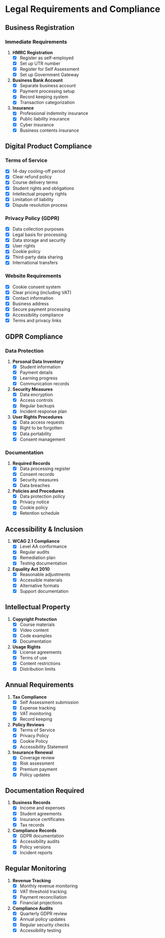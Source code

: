 # Legal Requirements and Compliance

## Business Registration
### Immediate Requirements
1. **HMRC Registration**
   - [x] Register as self-employed
   - [x] Set up UTR number
   - [x] Register for Self Assessment
   - [x] Set up Government Gateway

2. **Business Bank Account**
   - [x] Separate business account
   - [x] Payment processing setup
   - [x] Record keeping system
   - [x] Transaction categorization

3. **Insurance**
   - [x] Professional indemnity insurance
   - [x] Public liability insurance
   - [x] Cyber insurance
   - [x] Business contents insurance

## Digital Product Compliance
### Terms of Service
- [x] 14-day cooling-off period
- [x] Clear refund policy
- [x] Course delivery terms
- [x] Student rights and obligations
- [x] Intellectual property rights
- [x] Limitation of liability
- [x] Dispute resolution process

### Privacy Policy (GDPR)
- [x] Data collection purposes
- [x] Legal basis for processing
- [x] Data storage and security
- [x] User rights
- [x] Cookie policy
- [x] Third-party data sharing
- [x] International transfers

### Website Requirements
- [x] Cookie consent system
- [x] Clear pricing (including VAT)
- [x] Contact information
- [x] Business address
- [x] Secure payment processing
- [x] Accessibility compliance
- [x] Terms and privacy links

## GDPR Compliance
### Data Protection
1. **Personal Data Inventory**
   - [x] Student information
   - [x] Payment details
   - [x] Learning progress
   - [x] Communication records

2. **Security Measures**
   - [x] Data encryption
   - [x] Access controls
   - [x] Regular backups
   - [x] Incident response plan

3. **User Rights Procedures**
   - [x] Data access requests
   - [x] Right to be forgotten
   - [x] Data portability
   - [x] Consent management

### Documentation
1. **Required Records**
   - [x] Data processing register
   - [x] Consent records
   - [x] Security measures
   - [x] Data breaches

2. **Policies and Procedures**
   - [x] Data protection policy
   - [x] Privacy notice
   - [x] Cookie policy
   - [x] Retention schedule

## Accessibility & Inclusion
1. **WCAG 2.1 Compliance**
   - [x] Level AA conformance
   - [x] Regular audits
   - [x] Remediation plan
   - [x] Testing documentation

2. **Equality Act 2010**
   - [x] Reasonable adjustments
   - [x] Accessible materials
   - [x] Alternative formats
   - [x] Support documentation

## Intellectual Property
1. **Copyright Protection**
   - [x] Course materials
   - [x] Video content
   - [x] Code examples
   - [x] Documentation

2. **Usage Rights**
   - [x] License agreements
   - [x] Terms of use
   - [x] Content restrictions
   - [x] Distribution limits

## Annual Requirements
1. **Tax Compliance**
   - [x] Self Assessment submission
   - [x] Expense tracking
   - [x] VAT monitoring
   - [x] Record keeping

2. **Policy Reviews**
   - [x] Terms of Service
   - [x] Privacy Policy
   - [x] Cookie Policy
   - [x] Accessibility Statement

3. **Insurance Renewal**
   - [x] Coverage review
   - [x] Risk assessment
   - [x] Premium payment
   - [x] Policy updates

## Documentation Required
1. **Business Records**
   - [x] Income and expenses
   - [x] Student agreements
   - [x] Insurance certificates
   - [x] Tax records

2. **Compliance Records**
   - [x] GDPR documentation
   - [x] Accessibility audits
   - [x] Policy versions
   - [x] Incident reports

## Regular Monitoring
1. **Revenue Tracking**
   - [x] Monthly revenue monitoring
   - [x] VAT threshold tracking
   - [x] Payment reconciliation
   - [x] Financial projections

2. **Compliance Audits**
   - [x] Quarterly GDPR review
   - [x] Annual policy updates
   - [x] Regular security checks
   - [x] Accessibility testing